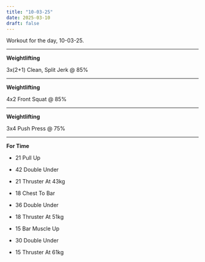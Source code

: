 ```yaml
---
title: "10-03-25"
date: 2025-03-10
draft: false
---
```


Workout for the day, 10-03-25.

---

**Weightlifting**

3x(2+1) Clean, Split Jerk @ 85%

---

**Weightlifting**

4x2 Front Squat @ 85%

---

**Weightlifting**

3x4 Push Press @ 75%

---

**For Time**

- 21 Pull Up

- 42 Double Under

- 21 Thruster At 43kg

- 18 Chest To Bar

- 36 Double Under

- 18 Thruster At 51kg

- 15 Bar Muscle Up

- 30 Double Under

- 15 Thruster At 61kg

